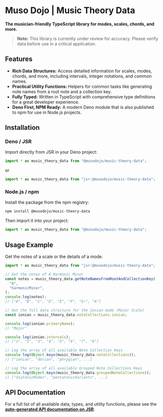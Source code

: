 # Muso Dojo | Music Theory Data

**The musician-friendly TypeScript library for modes, scales, chords, and
more.**

> **Note:** This library is currently under review for accuracy. Please verify
> data before use in a critical application.

## Features

- **Rich Data Structures:** Access detailed information for scales, modes,
  chords, and more, including intervals, integer notations, and common names.
- **Practical Utility Functions:** Helpers for common tasks like generating note
  names from a root note and a collection key.
- **Fully Typed:** Written in TypeScript with comprehensive type definitions for
  a great developer experience.
- **Deno First, NPM Ready:** A modern Deno module that is also published to npm
  for use in Node.js projects.

## Installation

### Deno / JSR

Import directly from JSR in your Deno project:

```ts
import * as music_theory_data from "@musodojo/music-theory-data";
```

or

```ts
import * as music_theory_data from "jsr:@musodojo/music-theory-data";
```

### Node.js / npm

Install the package from the npm registry:

```bash
npm install @musodojo/music-theory-data
```

Then import it into your project:

```ts
import * as music_theory_data from "@musodojo/music-theory-data";
```

## Usage Example

Get the notes of a scale or the details of a mode.

```ts
import * as music_theory_data from "jsr:@musodojo/music-theory-data";

// Get the notes of A Harmonic Minor
const notes = music_theory_data.getNoteNamesFromRootAndCollectionKey(
  "A",
  "harmonicMinor",
);
console.log(notes);
// ["A", "B", "C", "D", "E", "F", "G♯", "A"]

// Get the full data structure for the Ionian mode (Major Scale)
const ionian = music_theory_data.noteCollections.ionian;

console.log(ionian.primaryName);
// "Major"

console.log(ionian.intervals);
// ["1", "2", "3", "4", "5", "6", "7", "8"]

// Log the array of all available Note Collection Keys
console.log(Object.keys(music_theory_data.noteCollections));
// ["ionian", "dorian", "phrygian", ...]

// Log the array of all available Grouped Note Collections Keys
console.log(Object.keys(music_theory_data.groupedNoteCollections));
// ["diatonicModes", "pentatonicVariants", ...]
```

## API Documentation

For a full list of all available data, types, and utility functions, please see
the
**[auto-generated API documentation on JSR](https://jsr.io/@musodojo/music-theory-data/doc)**.
